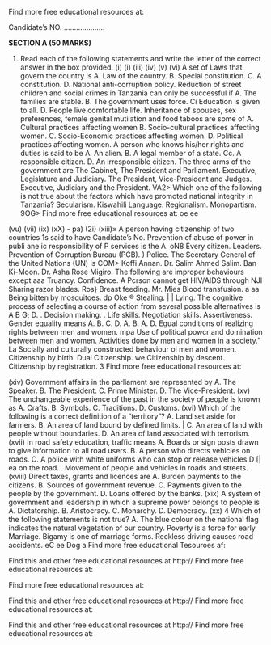 Find more free educational resources at:

Candidate’s NO. ....................

**SECTION A (50 MARKS)**

1. Read each of the following statements and write the letter of the correct answer in the box provided.
(i)
(i)
(iii)
(iv)
(v)
(vi)
   A set of Laws that govern the country is
A. Law of the country.
B. Special constitution.
C. A constitution.
D. National anti-corruption policy.
Reduction of street children and social crimes in Tanzania can only be successful if
A. The families are stable.
B. The government uses force.
Ci Education is given to all.
D. People live comfortable life.
Inheritance of spouses, sex preferences, female genital mutilation and food taboos are some of
A. Cultural practices affecting women
B. Socio-cultural practices affecting women.
C. Socio-Economic practices affecting women.
D. Political practices affecting women.
   A person who knows his/her rights and duties is said to be
A. An alien.
B. A legal member of a state.
Cc. A responsible citizen.
D. An irresponsible citizen.
The three arms of the government are
The Cabinet, The President and Parliament.
Executive, Legislature and Judiciary.
The President, Vice-President and Judges.
Executive, Judiciary and the President.
VA2>
Which one of the following is not true about the factors which have promoted national integrity in Tanzania?
Secularism.
Kiswahili Language.
Regionalism.
Monopartism.
9OG>
Find more free educational resources at:
oe ee

(vu)
(vii)
(ix)
(xX) -
pa)
(2i)
(xiii)» A person having citizenship of two countries 1s said to have
Candidate’s No.
Prevention of abuse of power in publi ane ic responsibility of P services is the
A.
oN8
Every citizen.
Leaders.
Prevention of Corruption Bureau (PCB). )
Police.
The Secretary Gencral of the United Nations (UN) is
COM>
Koffi Annan.
Dr. Salim Ahmed Salim.
Ban Ki-Moon.
Dr. Asha Rose Migiro.
The following are improper behaviours except aaa
Truancy.
Confidence.
   A Pcrson cannot get HIV/AIDS through
NJI
Sharing razor blades. Ros}
Breast feeding. Mr. Mies
Blood transfusion. a aa
Being bitten by mosquitoes. dp Oke ®
Stealing. | |
Lying.
The cognitive process of selecting a course of action from several possible alternatives is
A
B
G;
D.
. Decision making.
. Life skills.
Negotiation skills.
Assertiveness.
Gender equality means
A.
B.
C.
D.
A.
B.
A.
D.
Egual conditions of realizing rights between men and women. mpa
Use of political powcr and domination between men and women.
Activities done by men and women in a society.” La
Socially and culturally constructed behaviour ol men and women.
Citizenship by birth.
Dual Citizenship. we
Citizenship by descent.
Citizenship by registration.
3
Find more free educational resources at:

(xiv) Government affairs in the parliament are represented by
A. The Speaker.
B. The President.
C. Prime Minister.
D. The Vice-President.
(xv) The unchangeable experience of the past in the society of people is known as
A. Crafts.
B. Symbols.
C. Traditions.
D. Customs.
(xvi) Which of the following is a correct definition of a “territory”?
A. Land set aside for farmers.
B. An area of land bound by defined limits. |
C. An area of land with people without boundaries.
D. An area of land associated with terrorism.
(xvii) In road safety education, traffic means
A. Boards or sign posts drawn to give information to all road users.
B. A person who directs vehicles on roads.
C. A police with white uniforms who can stop or release vehicles
D
[| ea on the road.
. Movement of people and vehicles in roads and streets.
(xviii) Direct taxes, grants and licences are
A. Burden payments to the citizens.
B. Sources of government revenue.
C. Payments given to the people by the government.
D. Loans offered by the banks.
(xix) A system of government and leadership in which a supreme power belongs to people is
A. Dictatorship.
B. Aristocracy.
C. Monarchy.
D. Democracy.
(xx) 4 Which of the following statements is not true?
A. The blue colour on the national flag indicates the natural vegetation of our country.
Poverty is a force for early Marriage.
Bigamy is one of marriage forms.
Reckless driving causes road accidents.
eC ee
Dog a Find more free educational Tesouroes af:

Find this and other free educational resources at http://
Find more free educational resources at:

Find more free educational resources at:

Find this and other free educational resources at http://
Find more free educational resources at:

Find this and other free educational resources at http://
Find more free educational resources at: